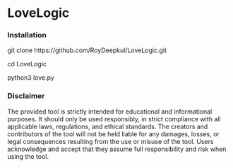 # LoveLogic






<h3>Installation</h3>

<p>git clone https://github.com/RoyDeepkul/LoveLogic.git</p>
<p>cd LoveLogic</p>
<p>python3 love.py</p>

<h3>Disclaimer</h3>
<p>The provided tool is strictly intended for educational and informational purposes. It should only be used responsibly, in strict compliance with all applicable laws, regulations, and ethical standards. The creators and contributors of the tool will not be held liable for any damages, losses, or legal consequences resulting from the use or misuse of the tool. Users acknowledge and accept that they assume full responsibility and risk when using the tool.</p>
